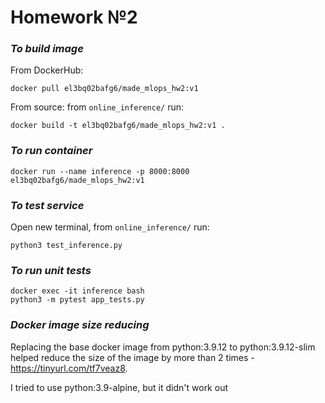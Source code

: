 # Homework №2

### _To build image_

From DockerHub:
```
docker pull el3bq02bafg6/made_mlops_hw2:v1
```

From source: from `online_inference/` run:

```
docker build -t el3bq02bafg6/made_mlops_hw2:v1 .
```

### _To run container_
```
docker run --name inference -p 8000:8000 el3bq02bafg6/made_mlops_hw2:v1
```

### _To test service_ 
Open new terminal, from `online_inference/` run:
```
python3 test_inference.py
```
### _To run unit tests_
```
docker exec -it inference bash
python3 -m pytest app_tests.py
```

### _Docker image size reducing_
Replacing the base docker image from python:3.9.12 to python:3.9.12-slim
helped reduce the size of the image by more than 2 times -
https://tinyurl.com/tf7veaz8.

I tried to use python:3.9-alpine, but it didn't work out
